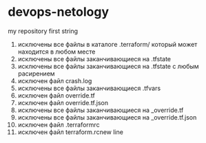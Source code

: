 # devops-netology
my repository
first string


1. исключены все файлы в каталоге .terraform/ который может находится в любом месте
2. исключены все файлы заканчивающиеся на .tfstate
3. исключены все файлы заканчивающиеся на .tfstate с любым расирением
4. исключен файл crash.log
5. исключены все файлы заканчивающиеся .tfvars
6. исключен файл override.tf
7. исключен файл override.tf.json
8. исключены все файлы заканчивающиеся на _override.tf
9. исключены все файлы заканчивающиеся на _override.tf.json
10. исключен файл .terraformrc
11. исключен файл terraform.rcnew line
